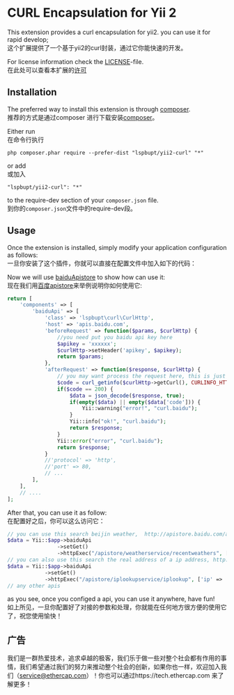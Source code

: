 CURL Encapsulation for Yii 2
========================

This extension provides a curl encapsulation for yii2. you can use it for rapid develop;  
这个扩展提供了一个基于yii2的curl封装，通过它你能快速的开发。  

For license information check the [LICENSE](LICENSE.md)-file.  
在此处可以查看本扩展的[许可](LICENSE.md)  


Installation
------------

The preferred way to install this extension is through [composer](http://getcomposer.org/download/).  
推荐的方式是通过composer 进行下载安装[composer](http://getcomposer.org/download/)。  

Either run  
在命令行执行  
```
php composer.phar require --prefer-dist "lspbupt/yii2-curl" "*"
```

or add  
或加入  

```
"lspbupt/yii2-curl": "*"
```

to the require-dev section of your `composer.json` file.  
到你的`composer.json`文件中的require-dev段。  

Usage
-----

Once the extension is installed, simply modify your application configuration as follows:  
一旦你安装了这个插件，你就可以直接在配置文件中加入如下的代码：  

Now we will use [baiduApistore](http://apistore.baidu.com) to show how can use it:  
现在我们用[百度apistore](http://apistore.baidu.com)来举例说明你如何使用它:  

```php
return [
    'components' => [
        'baiduApi' => [
            'class' => 'lspbupt\curl\CurlHttp',
            'host' => 'apis.baidu.com',
            'beforeRequest' => function($params, $curlHttp) {
                //you need put you baidu api key here
                $apikey = 'xxxxxx';
                $curlHttp->setHeader('apikey', $apikey);
                return $params;
            },
            'afterRequest' => function($response, $curlHttp) {
                // you may want process the request here, this is just a example
                $code = curl_getinfo($curlHttp->getCurl(), CURLINFO_HTTP_CODE);
                if($code == 200) {
                    $data = json_decode($response, true);
                    if(empty($data) || empty($data['code'])) {
                        Yii::warning("error!", "curl.baidu");
                    }
                    Yii::info("ok!", "curl.baidu");
                    return $response;
                }
                Yii::error("error", "curl.baidu");
                return $response;
            }
            //'protocol' => 'http',
            //'port' => 80,
            // ...
        ],
    ],   
    // .... 
];
```

After that, you can use it as follow:  
在配置好之后，你可以这么访问它： 
```php
// you can use this search beijin weather,  http://apistore.baidu.com/apiworks/servicedetail/112.html
$data = Yii::$app->baiduApi
                ->setGet()
                ->httpExec("/apistore/weatherservice/recentweathers", ['cityname' => '北京', 'cityid' => '101010100']);
// you can also use this search the real address of a ip address, http://apistore.baidu.com/apiworks/servicedetail/114.html
$data = Yii::$app->baiduApi
            ->setGet()
            ->httpExec("/apistore/iplookupservice/iplookup", ['ip' => '117.89.35.58']);
// any other apis
```

as you see, once you configed a api, you can use it anywhere, have fun!  
如上所见，一旦你配置好了对接的参数和处理，你就能在任何地方很方便的使用它了，祝您使用愉快！ 



广告
--------------

我们是一群热爱技术，追求卓越的极客，我们乐于做一些对整个社会都有作用的事情，我们希望通过我们的努力来推动整个社会的创新，如果你也一样，欢迎加入我们（service@ethercap.com）！你也可以通过https://tech.ethercap.com 来了解更多！

